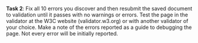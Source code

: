 **Task 2**: Fix all 10 errors you discover and then resubmit the saved document to validation until it passes with no warnings or errors. Test the page in the validator at the W3C website (validator.w3.org) or with another validator of your choice. Make a note of the errors reported as a guide to debugging the page. Not every error will be initially reported.
